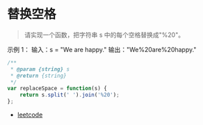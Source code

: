 # 替换空格

> 请实现一个函数，把字符串 s 中的每个空格替换成"%20"。

示例 1：
输入：s = "We are happy."
输出："We%20are%20happy."

```js
/**
 * @param {string} s
 * @return {string}
 */
var replaceSpace = function(s) {
    return s.split(' ').join('%20');
};
```


- [leetcode](https://leetcode-cn.com/problems/ti-huan-kong-ge-lcof/)